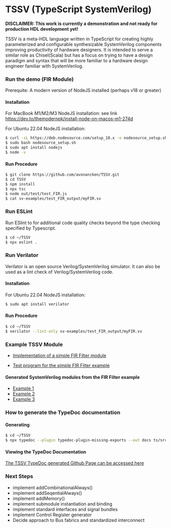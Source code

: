 # TSSV  (TypeScript SystemVerilog)

**DISCLAIMER:  This work is currently a demonstration and  not ready for production HDL development yet!**

TSSV is a meta-HDL language written in TypeScript for creating highly parameterized and configurable synthesizable
SystemVerilog components improving productivity of hardware designers. It is intended to serve a similar role as
Chisel(Scala) but has a focus on trying to have a design paradigm and syntax that will be more familiar to a
hardware design engineer familiar with SystemVerilog.


### Run the demo  (FIR Module)

Prerequite:  A modern version of NodeJS installed  (perhaps v18 or greater)

#### Installation
For MacBook M1/M2/M3 NodeJS installation: see link
https://dev.to/themodernpk/install-node-on-macos-m1-274d

For Ubuntu 22.04 NodeJS installation:
```bash
$ curl -sL https://deb.nodesource.com/setup_18.x -o nodesource_setup.sh
$ sudo bash nodesource_setup.sh
$ sudo apt install nodejs
$ node -v
```

#### Run Procedure
```bash
$ git clone https://github.com/avonancken/TSSV.git
$ cd TSSV
$ npm install
$ npx tsc
$ node out/test/test_FIR.js
$ cat sv-examples/test_FIR_output/myFIR.sv
```
### Run ESLint
Run ESlint to for additional code quality checks beyond the type checking specified by Typescript.
```bash
$ cd ~/TSSV
$ npx eslint .
```
### Run Verilator
Verilator is an open source Verilog/SystemVerilog simulator.   It can also be used as a lint check of Verilog/SystemVerilog code.   

#### Installation
For Ubuntu 22.04 NodeJS installation:
```bash
$ sudo apt install verilator
```
#### Run Procedure
```bash
$ cd ~/TSSV
$ verilator --lint-only sv-examples/test_FIR_output/myFIR.sv
```

### Example TSSV Module
- <a href="https://github.com/avonancken/TSSV/blob/main/ts/src/modules/FIR.ts">Implementation of a simple FIR Filter module</a>

- <a href="https://github.com/avonancken/TSSV/blob/main/ts/test/test_FIR.ts">Test program for the simple FIR Filter example</a>

#### Generated SystemVerilog modules from the FIR Filter example
- <a href="https://github.com/avonancken/TSSV/blob/ebfebd1a4039c70e3c421d0ede336e12124344a2/sv-examples/test_FIR_output/myFIR.sv#L1-L57">Example 1</a>
- <a href="https://github.com/avonancken/TSSV/blob/main/sv-examples/test_FIR_output/FIR_1pmlbrs_8_9_2.sv">Example 2</a>
- <a href="https://github.com/avonancken/TSSV/blob/main/sv-examples/test_FIR_output/myFIR3.sv">Example 3</a>

### How to generate the TypeDoc documentation
#### Generating
```bash
$ cd ~/TSSV
$ npx typedoc --plugin typedoc-plugin-missing-exports --out docs ts/src/**/*.ts
```
#### Viewing the TypeDoc Documentation
[The TSSV TypeDoc generated Github Page can be accessed here](https://avonancken.github.io/TSSV/index.html)
### Next Steps
- implement addCombinationalAlways()
- implement addSeqentialAlways()
- implement addMemory()
- implement submodule instantiation and binding
- implement standard interfaces and signal bundles
- implement Control Register generator
- Decide approach to Bus fabrics and standardized interconnect
